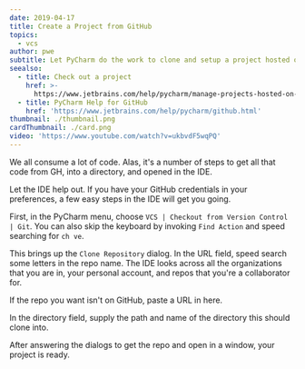 ```yaml
---
date: 2019-04-17
title: Create a Project from GitHub
topics:
  - vcs
author: pwe
subtitle: Let PyCharm do the work to clone and setup a project hosted on GitHub.
seealso:
  - title: Check out a project
    href: >-
      https://www.jetbrains.com/help/pycharm/manage-projects-hosted-on-github.html#clone-from-GitHub
  - title: PyCharm Help for GitHub
    href: 'https://www.jetbrains.com/help/pycharm/github.html'
thumbnail: ./thumbnail.png
cardThumbnail: ./card.png
video: 'https://www.youtube.com/watch?v=ukbvdF5wqPQ'
---
```


We all consume a lot of code. Alas, it's a number of steps to get all that
code from GH, into a directory, and opened in the IDE.

Let the IDE help out. If you have your GitHub credentials in your preferences,
a few easy steps in the IDE will get you going.

First, in the PyCharm menu, choose `VCS | Checkout from Version Control | Git`.
You can also skip the keyboard by invoking `Find Action` and speed searching for
`ch ve`.

This brings up the `Clone Repository` dialog. In the URL field, speed search
some letters in the repo name. The IDE looks across all the organizations that
you are in, your personal account, and repos that you're a collaborator for.

If the repo you want isn't on GitHub, paste a URL in here.

In the directory field, supply the path and name of the directory this should
clone into.

After answering the dialogs to get the repo and open in a window, your project
is ready.
